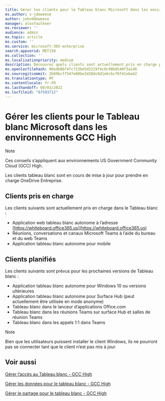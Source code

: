 ```yaml
---
title: Gérer les clients pour le Tableau blanc Microsoft dans les environnements GCC High
ms.author: v-jdeweese
author: johnddeweese
manager: alexfaulkner
ms.reviewer: ''
audience: admin
ms.topic: article
ms.custom: ''
ms.service: microsoft-365-enterprise
search.appverid: MET150
ms.collection: ''
ms.localizationpriority: medium
description: Découvrez quels clients sont actuellement pris en charge pour le Tableau blanc.
ms.openlocfilehash: 06edb8bf47c713be5d2219f4c0c98b8540f3a146
ms.sourcegitcommit: 2b89bcff547e00be3d38dc8d1e6cbcf8f41eba42
ms.translationtype: MT
ms.contentlocale: fr-FR
ms.lasthandoff: 09/03/2022
ms.locfileid: "67593712"
---
```

# <a name="manage-clients-for-microsoft-whiteboard-in-gcc-high-environments"></a>Gérer les clients pour le Tableau blanc Microsoft dans les environnements GCC High

> [!NOTE]
> Ces conseils s’appliquent aux environnements US Government Community Cloud (GCC) High.

Les clients tableau blanc sont en cours de mise à jour pour prendre en charge OneDrive Entreprise. 

## <a name="clients-supported"></a>Clients pris en charge

Les clients suivants sont actuellement pris en charge dans le Tableau blanc :

- Application web tableau blanc autonome à l’adresse [https://whiteboard.office365.us](https://whiteboard.office365.us)
- Réunions, conversations et canaux Microsoft Teams à l’aide du bureau et du web Teams
- Application tableau blanc autonome pour mobile

## <a name="clients-planned"></a>Clients planifiés

Les clients suivants sont prévus pour les prochaines versions de Tableau blanc :

- Application tableau blanc autonome pour Windows 10 ou versions ultérieures
- Application tableau blanc autonome pour Surface Hub (peut actuellement être utilisée en mode anonyme)
- Tableau blanc dans le lanceur d’applications Office.com
- Tableau blanc dans les réunions Teams sur surface Hub et salles de réunion Teams
- Tableau blanc dans les appels 1:1 dans Teams

> [!NOTE]
> Bien que les utilisateurs puissent installer le client Windows, ils ne pourront pas se connecter tant que le client n’est pas mis à jour.

## <a name="see-also"></a>Voir aussi

[Gérer l’accès au Tableau blanc - GCC High](manage-whiteboard-access-gcc-high.md)

[Gérer les données pour le tableau blanc - GCC High](manage-data-gcc-high.md)

[Gérer le partage pour le tableau blanc - GCC High](manage-sharing-gcc-high.md)

